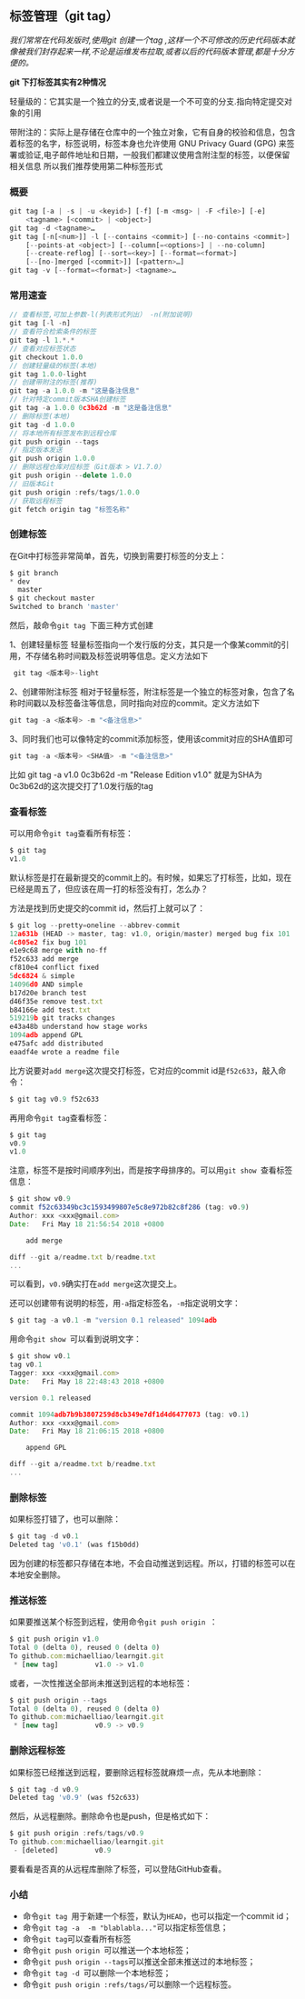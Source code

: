 
## 标签管理（git tag）

*我们常常在代码发版时,使用git 创建一个tag ,这样一个不可修改的历史代码版本就像被我们封存起来一样,不论是运维发布拉取,或者以后的代码版本管理,都是十分方便的。*

**git 下打标签其实有2种情况**

轻量级的：它其实是一个独立的分支,或者说是一个不可变的分支.指向特定提交对象的引用

带附注的：实际上是存储在仓库中的一个独立对象，它有自身的校验和信息，包含着标签的名字，标签说明，标签本身也允许使用 GNU Privacy Guard (GPG) 来签署或验证,电子邮件地址和日期，一般我们都建议使用含附注型的标签，以便保留相关信息
所以我们推荐使用第二种标签形式

### 概要

```js
git tag [-a | -s | -u <keyid>] [-f] [-m <msg> | -F <file>] [-e]
	<tagname> [<commit> | <object>]
git tag -d <tagname>…​
git tag [-n[<num>]] -l [--contains <commit>] [--no-contains <commit>]
	[--points-at <object>] [--column[=<options>] | --no-column]
	[--create-reflog] [--sort=<key>] [--format=<format>]
	[--[no-]merged [<commit>]] [<pattern>…​]
git tag -v [--format=<format>] <tagname>…​
```
### 常用速查

```js
// 查看标签,可加上参数-l(列表形式列出） -n(附加说明)
git tag [-l -n]
// 查看符合检索条件的标签 
git tag -l 1.*.* 
// 查看对应标签状态 
git checkout 1.0.0 
// 创建轻量级的标签(本地)
git tag 1.0.0-light 
// 创建带附注的标签(推荐) 
git tag -a 1.0.0 -m "这是备注信息" 
// 针对特定commit版本SHA创建标签 
git tag -a 1.0.0 0c3b62d -m "这是备注信息" 
// 删除标签(本地) 
git tag -d 1.0.0 
// 将本地所有标签发布到远程仓库
git push origin --tags 
// 指定版本发送 
git push origin 1.0.0 
// 删除远程仓库对应标签（Git版本 > V1.7.0）
git push origin --delete 1.0.0 
// 旧版本Git 
git push origin :refs/tags/1.0.0
// 获取远程标签
git fetch origin tag "标签名称"
```

### 创建标签
在Git中打标签非常简单，首先，切换到需要打标签的分支上：

```js
$ git branch
* dev
  master
$ git checkout master
Switched to branch 'master'
```

然后，敲命令`git tag `下面三种方式创建

1、创建轻量标签
轻量标签指向一个发行版的分支，其只是一个像某commit的引用，不存储名称时间戳及标签说明等信息。定义方法如下

```js
 git tag <版本号>-light
```

2、创建带附注标签
相对于轻量标签，附注标签是一个独立的标签对象，包含了名称时间戳以及标签备注等信息，同时指向对应的commit。定义方法如下

```js
git tag -a <版本号> -m "<备注信息>"
```

3、同时我们也可以像特定的commit添加标签，使用该commit对应的SHA值即可

```js
git tag -a <版本号> <SHA值> -m "<备注信息>"
```

比如 git tag -a v1.0 0c3b62d -m "Release Edition v1.0" 就是为SHA为0c3b62d的这次提交打了1.0发行版的tag




### 查看标签

可以用命令`git tag`查看所有标签：

```js
$ git tag
v1.0

```

默认标签是打在最新提交的commit上的。有时候，如果忘了打标签，比如，现在已经是周五了，但应该在周一打的标签没有打，怎么办？

方法是找到历史提交的commit id，然后打上就可以了：

```js
$ git log --pretty=oneline --abbrev-commit
12a631b (HEAD -> master, tag: v1.0, origin/master) merged bug fix 101
4c805e2 fix bug 101
e1e9c68 merge with no-ff
f52c633 add merge
cf810e4 conflict fixed
5dc6824 & simple
14096d0 AND simple
b17d20e branch test
d46f35e remove test.txt
b84166e add test.txt
519219b git tracks changes
e43a48b understand how stage works
1094adb append GPL
e475afc add distributed
eaadf4e wrote a readme file

```

比方说要对`add merge`这次提交打标签，它对应的commit id是`f52c633`，敲入命令：

```js
$ git tag v0.9 f52c633
```

再用命令`git tag`查看标签：

```js
$ git tag
v0.9
v1.0
```

注意，标签不是按时间顺序列出，而是按字母排序的。可以用`git show `查看标签信息：

```js
$ git show v0.9
commit f52c63349bc3c1593499807e5c8e972b82c8f286 (tag: v0.9)
Author: xxx <xxx@gmail.com>
Date:   Fri May 18 21:56:54 2018 +0800

    add merge

diff --git a/readme.txt b/readme.txt
...
```

可以看到，`v0.9`确实打在`add merge`这次提交上。

还可以创建带有说明的标签，用`-a`指定标签名，`-m`指定说明文字：

```js
$ git tag -a v0.1 -m "version 0.1 released" 1094adb
```

用命令`git show `可以看到说明文字：

```js
$ git show v0.1
tag v0.1
Tagger: xxx <xxx@gmail.com>
Date:   Fri May 18 22:48:43 2018 +0800

version 0.1 released

commit 1094adb7b9b3807259d8cb349e7df1d4d6477073 (tag: v0.1)
Author: xxx <xxx@gmail.com>
Date:   Fri May 18 21:06:15 2018 +0800

    append GPL

diff --git a/readme.txt b/readme.txt
...
```

### 删除标签

如果标签打错了，也可以删除：

```js
$ git tag -d v0.1
Deleted tag 'v0.1' (was f15b0dd)

```

因为创建的标签都只存储在本地，不会自动推送到远程。所以，打错的标签可以在本地安全删除。

### 推送标签

如果要推送某个标签到远程，使用命令`git push origin `：

```js
$ git push origin v1.0
Total 0 (delta 0), reused 0 (delta 0)
To github.com:michaelliao/learngit.git
 * [new tag]         v1.0 -> v1.0

```

或者，一次性推送全部尚未推送到远程的本地标签：

```js
$ git push origin --tags
Total 0 (delta 0), reused 0 (delta 0)
To github.com:michaelliao/learngit.git
 * [new tag]         v0.9 -> v0.9

```
### 删除远程标签

如果标签已经推送到远程，要删除远程标签就麻烦一点，先从本地删除：

```js
$ git tag -d v0.9
Deleted tag 'v0.9' (was f52c633)
```

然后，从远程删除。删除命令也是push，但是格式如下：

```js
$ git push origin :refs/tags/v0.9
To github.com:michaelliao/learngit.git
 - [deleted]         v0.9
```

要看看是否真的从远程库删除了标签，可以登陆GitHub查看。



### 小结

- 命令`git tag `用于新建一个标签，默认为`HEAD`，也可以指定一个commit id；
- 命令`git tag -a  -m "blablabla..."`可以指定标签信息；
- 命令`git tag`可以查看所有标签
- 命令`git push origin `可以推送一个本地标签；
- 命令`git push origin --tags`可以推送全部未推送过的本地标签；
- 命令`git tag -d `可以删除一个本地标签；
- 命令`git push origin :refs/tags/`可以删除一个远程标签。